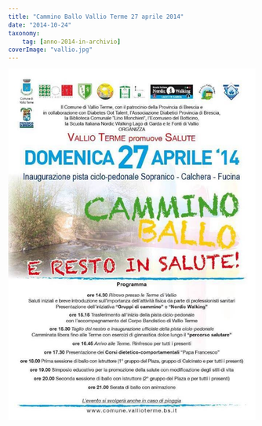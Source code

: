 ```yaml
---
title: "Cammino Ballo Vallio Terme 27 aprile 2014"
date: "2014-10-24"
taxonomy: 
    tag: [anno-2014-in-archivio]
coverImage: "vallio.jpg"
---
```


![](images/vallio.jpg)
